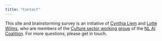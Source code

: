 ```yaml
---
title: "Contact"
---
```


This site and brainstorming survey is an initiative of [Cynthia Liem](https://www.cynthialiem.com) and [Lotte Wilms](https://lab.kb.nl/person/lotte-wilms), who are members of the [Culture sector working group](https://nlaic.com/en/toepassingsgebied/culture/) of the [NL AI Coalition](https://nlaic.com/en/).
For more questions, please get in touch.
